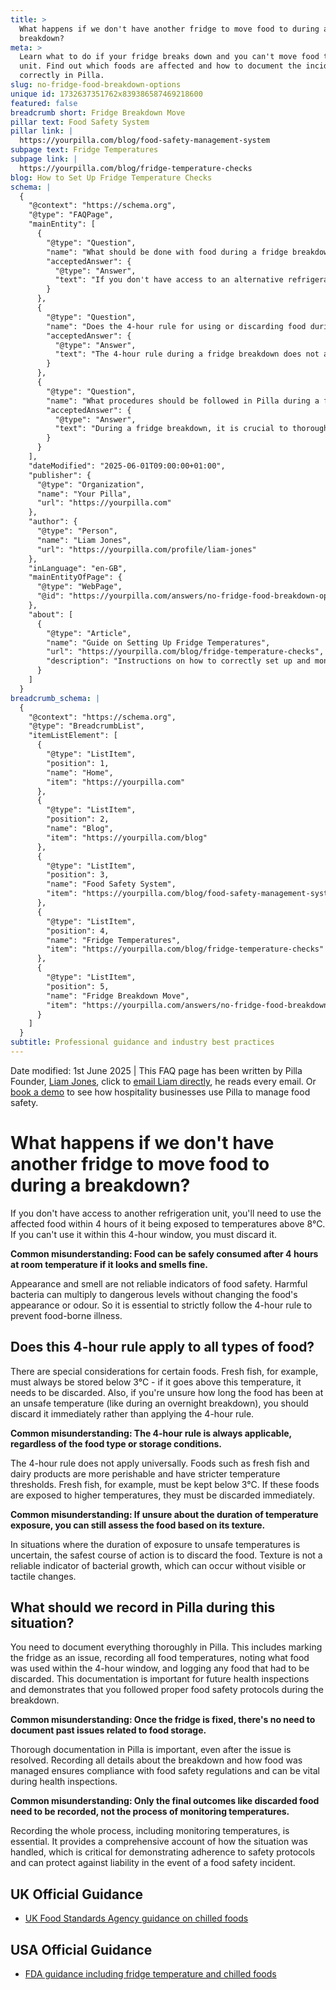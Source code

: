 ```yaml
---
title: >
  What happens if we don't have another fridge to move food to during a
  breakdown?
meta: >
  Learn what to do if your fridge breaks down and you can't move food to another
  unit. Find out which foods are affected and how to document the incident
  correctly in Pilla.
slug: no-fridge-food-breakdown-options
unique id: 1732637351762x839386587469218600
featured: false
breadcrumb short: Fridge Breakdown Move
pillar text: Food Safety System
pillar link: |
  https://yourpilla.com/blog/food-safety-management-system
subpage text: Fridge Temperatures
subpage link: |
  https://yourpilla.com/blog/fridge-temperature-checks
blog: How to Set Up Fridge Temperature Checks
schema: |
  {
    "@context": "https://schema.org",
    "@type": "FAQPage",
    "mainEntity": [
      {
        "@type": "Question",
        "name": "What should be done with food during a fridge breakdown if no alternative refrigeration is available?",
        "acceptedAnswer": {
          "@type": "Answer",
          "text": "If you don't have access to an alternative refrigeration unit during a breakdown, you must use the affected food within 4 hours if the temperature rises above 8°C. If you cannot use the food within this timeframe, it must be discarded to prevent food-borne illnesses."
        }
      },
      {
        "@type": "Question",
        "name": "Does the 4-hour rule for using or discarding food during a fridge breakdown apply to all food types?",
        "acceptedAnswer": {
          "@type": "Answer",
          "text": "The 4-hour rule during a fridge breakdown does not apply universally to all types of food. Perishable items like fresh fish and dairy products have stricter requirements and must be stored below more specific temperatures. If temperatures exceed these thresholds, such foods should be discarded immediately."
        }
      },
      {
        "@type": "Question",
        "name": "What procedures should be followed in Pilla during a fridge breakdown?",
        "acceptedAnswer": {
          "@type": "Answer",
          "text": "During a fridge breakdown, it is crucial to thoroughly document all actions taken in Pilla. This includes marking the fridge as an issue, recording all food temperatures, noting which food was used within the 4-hour window, and logging any food that was discarded. Such documentation is necessary for compliance with food safety regulations and can be crucial during health inspections."
        }
      }
    ],
    "dateModified": "2025-06-01T09:00:00+01:00",
    "publisher": {
      "@type": "Organization",
      "name": "Your Pilla",
      "url": "https://yourpilla.com"
    },
    "author": {
      "@type": "Person",
      "name": "Liam Jones",
      "url": "https://yourpilla.com/profile/liam-jones"
    },
    "inLanguage": "en-GB",
    "mainEntityOfPage": {
      "@type": "WebPage",
      "@id": "https://yourpilla.com/answers/no-fridge-food-breakdown-options"
    },
    "about": [
      {
        "@type": "Article",
        "name": "Guide on Setting Up Fridge Temperatures",
        "url": "https://yourpilla.com/blog/fridge-temperature-checks",
        "description": "Instructions on how to correctly set up and monitor fridge temperatures using the Pilla system for optimal food safety and compliance."
      }
    ]
  }
breadcrumb_schema: |
  {
    "@context": "https://schema.org",
    "@type": "BreadcrumbList",
    "itemListElement": [
      {
        "@type": "ListItem",
        "position": 1,
        "name": "Home",
        "item": "https://yourpilla.com"
      },
      {
        "@type": "ListItem",
        "position": 2,
        "name": "Blog",
        "item": "https://yourpilla.com/blog"
      },
      {
        "@type": "ListItem",
        "position": 3,
        "name": "Food Safety System",
        "item": "https://yourpilla.com/blog/food-safety-management-system"
      },
      {
        "@type": "ListItem",
        "position": 4,
        "name": "Fridge Temperatures",
        "item": "https://yourpilla.com/blog/fridge-temperature-checks"
      },
      {
        "@type": "ListItem",
        "position": 5,
        "name": "Fridge Breakdown Move",
        "item": "https://yourpilla.com/answers/no-fridge-food-breakdown-options"
      }
    ]
  }
subtitle: Professional guidance and industry best practices
---
```


Date modified: 1st June 2025 | This FAQ page has been written by Pilla Founder, [Liam Jones](https://yourpilla.com/profile/liam-jones), click to [email Liam directly](https://mailto:liam@yourpilla.com/), he reads every email. Or [book a demo](https://calendly.com/pilla/demo) to see how hospitality businesses use Pilla to manage food safety.

# What happens if we don't have another fridge to move food to during a breakdown?

If you don't have access to another refrigeration unit, you'll need to use the affected food within 4 hours of it being exposed to temperatures above 8°C. If you can't use it within this 4-hour window, you must discard it.

**Common misunderstanding: Food can be safely consumed after 4 hours at room temperature if it looks and smells fine.**

Appearance and smell are not reliable indicators of food safety. Harmful bacteria can multiply to dangerous levels without changing the food's appearance or odour. So it is essential to strictly follow the 4-hour rule to prevent food-borne illness.

## Does this 4-hour rule apply to all types of food?

There are special considerations for certain foods. Fresh fish, for example, must always be stored below 3°C - if it goes above this temperature, it needs to be discarded. Also, if you're unsure how long the food has been at an unsafe temperature (like during an overnight breakdown), you should discard it immediately rather than applying the 4-hour rule.

**Common misunderstanding: The 4-hour rule is always applicable, regardless of the food type or storage conditions.**

The 4-hour rule does not apply universally. Foods such as fresh fish and dairy products are more perishable and have stricter temperature thresholds. Fresh fish, for example, must be kept below 3°C. If these foods are exposed to higher temperatures, they must be discarded immediately.

**Common misunderstanding: If unsure about the duration of temperature exposure, you can still assess the food based on its texture.**

In situations where the duration of exposure to unsafe temperatures is uncertain, the safest course of action is to discard the food. Texture is not a reliable indicator of bacterial growth, which can occur without visible or tactile changes.

## What should we record in Pilla during this situation?

You need to document everything thoroughly in Pilla. This includes marking the fridge as an issue, recording all food temperatures, noting what food was used within the 4-hour window, and logging any food that had to be discarded. This documentation is important for future health inspections and demonstrates that you followed proper food safety protocols during the breakdown.

**Common misunderstanding: Once the fridge is fixed, there's no need to document past issues related to food storage.**

Thorough documentation in Pilla is important, even after the issue is resolved. Recording all details about the breakdown and how food was managed ensures compliance with food safety regulations and can be vital during health inspections.

**Common misunderstanding: Only the final outcomes like discarded food need to be recorded, not the process of monitoring temperatures.**

Recording the whole process, including monitoring temperatures, is essential. It provides a comprehensive account of how the situation was handled, which is critical for demonstrating adherence to safety protocols and can protect against liability in the event of a food safety incident.

## UK Official Guidance

-   [UK Food Standards Agency guidance on chilled foods](https://www.food.gov.uk/safety-hygiene/how-to-chill-freeze-and-defrost-food-safely)

## USA Official Guidance

-   [FDA guidance including fridge temperature and chilled foods](https://www.fda.gov/consumers/consumer-updates/are-you-storing-food-safely)
